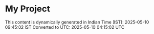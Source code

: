# My Project

This content is dynamically generated in Indian Time (IST): 2025-05-10 09:45:02 IST
Converted to UTC: 2025-05-10 04:15:02 UTC
